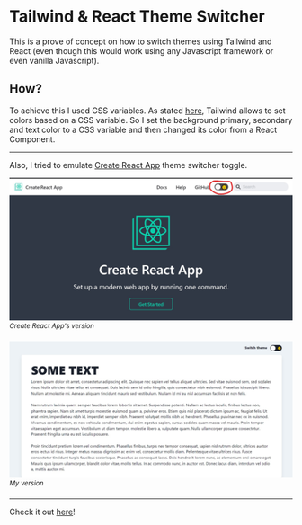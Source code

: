 # Tailwind & React Theme Switcher

This is a prove of concept on how to switch themes using Tailwind and React (even though this would work using any Javascript framework or even vanilla Javascript).

## How?

To achieve this I used CSS variables. As stated [here](https://tailwindcss.com/docs/customizing-colors/#naming-your-colors), Tailwind allows to set colors based on a CSS variable. So I set the background primary, secondary and text color to a CSS variable and then changed its color from a React Component.

---

Also, I tried to emulate [Create React App](https://create-react-app.dev/docs/getting-started/) theme switcher toggle.

![](images/toggle.jpg)
<sup style="font-style:italic">Create React App's version</sup>

![](images/my-toggle.jpg)
<sup style="font-style:italic">My version</sup>

---

Check it out [here](https://ivb98.github.io/react-tailwind-theme-toggler/)!
